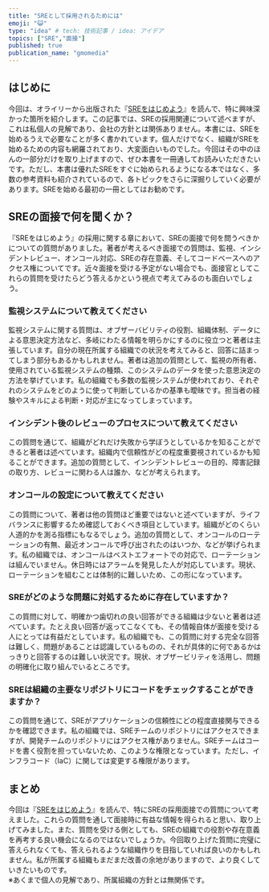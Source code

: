```yaml
---
title: "SREとして採用されるためには"
emoji: "😺"
type: "idea" # tech: 技術記事 / idea: アイデア
topics: ["SRE","面接"]
published: true
publication_name: "gmomedia"
---
```

## はじめに
今回は、オライリーから出版された『[SREをはじめよう](https://www.oreilly.co.jp/books/9784814400904/)』を読んで、特に興味深かった箇所を紹介します。この記事では、SREの採用関連について述べますが、これは私個人の見解であり、会社の方針とは関係ありません。本書には、SREを始めるうえで必要なことが多く書かれています。個人だけでなく、組織がSREを始めるための内容も網羅されており、大変面白いものでした。今回はその中のほんの一部分だけを取り上げますので、ぜひ本書を一冊通してお読みいただきたいです。ただし、本書は優れたSREをすぐに始められるようになる本ではなく、多数の参考資料も紹介されているので、各トピックをさらに深掘りしていく必要があります。SREを始める最初の一冊としてはお勧めです。

## SREの面接で何を聞くか？
『SREをはじめよう』の採用に関する章において、SREの面接で何を問うべきかについての質問がありました。著者が考えるべき面接での質問は、監視、インシデントレビュー、オンコール対応、SREの存在意義、そしてコードベースへのアクセス権についてです。近々面接を受ける予定がない場合でも、面接官としてこれらの質問を受けたらどう答えるかという視点で考えてみるのも面白いでしょう。

### 監視システムについて教えてください
監視システムに関する質問は、オブザーバビリティの役割、組織体制、データによる意思決定方法など、多岐にわたる情報を明らかにするのに役立つと著者は主張しています。自分の現在所属する組織での状況を考えてみると、回答に詰まってしまう部分もあるかもしれません。著者は追加の質問として、監視の所有者、使用されている監視システムの種類、このシステムのデータを使った意思決定の方法を挙げています。私の組織でも多数の監視システムが使われており、それぞれのシステムをどのように使って判断しているかの基準も曖昧です。担当者の経験やスキルによる判断・対応が主になってしまっています。

### インシデント後のレビューのプロセスについて教えてください
この質問を通じて、組織がどれだけ失敗から学ぼうとしているかを知ることができると著者は述べています。組織内で信頼性がどの程度重要視されているかも知ることができます。追加の質問として、インシデントレビューの目的、障害記録の取り方、レビューに関わる人は誰か、などが考えられます。

### オンコールの設定について教えてください
この質問について、著者は他の質問ほど重要ではないと述べていますが、ライフバランスに影響するため確認しておくべき項目としています。組織がどのくらい人道的かを測る指標にもなるでしょう。追加の質問として、オンコールのローテーションの有無、最近オンコールで呼び出されたのはいつか、などが挙げられます。私の組織では、オンコールはベストエフォートでの対応で、ローテーションは組んでいません。休日時にはアラームを発見した人が対応しています。現状、ローテーションを組むことは体制的に難しいため、この形になっています。

### SREがどのような問題に対処するために存在していますか？
この質問に対して、明確かつ歯切れの良い回答ができる組織は少ないと著者は述べています。たとえ良い回答が返ってこなくても、その情報自体が面接を受ける人にとっては有益だとしています。私の組織でも、この質問に対する完全な回答は難しく、問題があることは認識しているものの、それが具体的に何であるかはっきりと回答するのは難しい状況です。現状、オブザービリティを活用し、問題の明確化に取り組んでいるところです。

### SREは組織の主要なリポジトリにコードをチェックすることができますか？
この質問を通じて、SREがアプリケーションの信頼性にどの程度直接関与できるかを確認できます。私の組織では、SREチームのリポジトリにはアクセスできますが、開発チームのリポジトリにはアクセス権がありません。SREチームはコードを書く役割を担っていないため、このような権限となっています。ただし、インフラコード（IaC）に関しては変更する権限があります。

## まとめ
今回は『[SREをはじめよう](https://www.oreilly.co.jp/books/9784814400904/)』を読んで、特にSREの採用面接での質問について考えました。これらの質問を通して面接時に有益な情報を得られると思い、取り上げてみました。また、質問を受ける側としても、SREの組織での役割や存在意義を再考する良い機会になるのではないでしょうか。今回取り上げた質問に完璧に答えられなくても、答えられるような組織作りを目指していれば良いのかもしれません。私が所属する組織もまだまだ改善の余地がありますので、より良くしていきたいものです。  
※あくまで個人の見解であり、所属組織の方針とは無関係です。